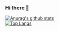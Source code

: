 ### Hi there 👋

<!--
**Vinu-1975/vinu-1975** is a ✨ _special_ ✨ repository because its `README.md` (this file) appears on your GitHub profile.

Here are some ideas to get you started:

- 🔭 I’m currently working on ...
- 🌱 I’m currently learning ...
- 👯 I’m looking to collaborate on ...
- 🤔 I’m looking for help with ...
- 💬 Ask me about ...
- 📫 How to reach me: ...
- 😄 Pronouns: ...
- ⚡ Fun fact: ...
-->

[![Anurag's github stats](https://github-readme-stats.vercel.app/api?username=Vinu-1975&theme=gruvbox&show_icons=true)](https://github.com/Vinu-1975/github-readme-stats)  
[![Top Langs](https://github-readme-stats.vercel.app/api/top-langs/?username=Vinu-1975&layout=compact&theme=gruvbox)](https://github.com/Vinu-1975/github-readme-stats)

